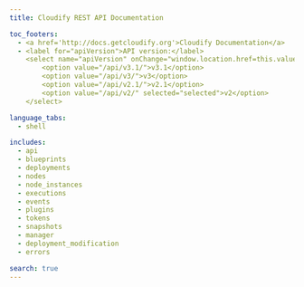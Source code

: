 ```yaml
---
title: Cloudify REST API Documentation

toc_footers:
  - <a href='http://docs.getcloudify.org'>Cloudify Documentation</a>
  - <label for="apiVersion">API version:</label>
    <select name="apiVersion" onChange="window.location.href=this.value">
        <option value="/api/v3.1/">v3.1</option>
        <option value="/api/v3/">v3</option>
        <option value="/api/v2.1/">v2.1</option>
        <option value="/api/v2/" selected="selected">v2</option>
    </select>

language_tabs:
  - shell

includes:
  - api
  - blueprints
  - deployments
  - nodes
  - node_instances
  - executions
  - events
  - plugins
  - tokens
  - snapshots
  - manager
  - deployment_modification
  - errors

search: true
---
```

